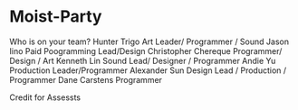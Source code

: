 # Moist-Party
Who is on your team?
Hunter Trigo 
Art Leader/ Programmer / Sound
Jason Iino
Paid Poogramming Lead/Design
Christopher Chereque
Programmer/ Design / Art
Kenneth Lin
Sound Lead/ Designer / Programmer
Andie Yu
Production Leader/Programmer
Alexander Sun
Design Lead / Production / Programmer
Dane Carstens
Programmer

Credit for Assessts
